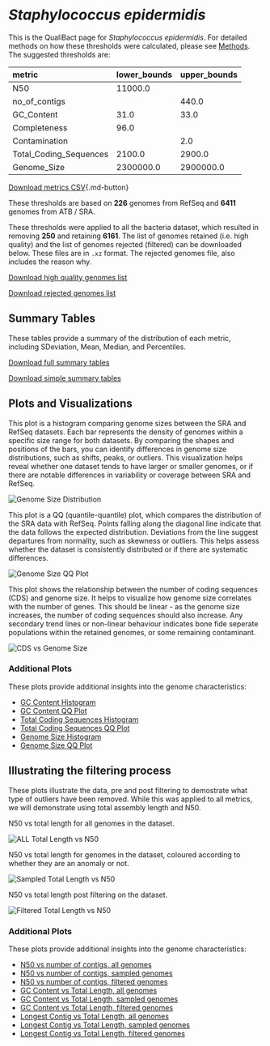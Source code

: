 # *Staphylococcus epidermidis*

This is the QualiBact page for *Staphylococcus epidermidis*. For detailed methods on how these thresholds were calculated, please see [Methods](../../methods.md).
The suggested thresholds are: 

| metric                 | lower_bounds   | upper_bounds   |
|:-----------------------|:---------------|:---------------|
| N50                    | 11000.0        |                |
| no_of_contigs          |                | 440.0          |
| GC_Content             | 31.0           | 33.0           |
| Completeness           | 96.0           |                |
| Contamination          |                | 2.0            |
| Total_Coding_Sequences | 2100.0         | 2900.0         |
| Genome_Size            | 2300000.0      | 2900000.0      |

[Download metrics CSV](Staphylococcus_epidermidis_metrics.csv){.md-button}


These thresholds are based on **226** genomes from RefSeq and **6411** genomes from ATB / SRA.

These thresholds were applied to all the bacteria dataset, which resulted in removing **250** and retaining **6161**.
The list of genomes retained (i.e. high quality) and the list of genomes rejected (filtered) can be downloaded below. These files are in `.xz` format. The rejected genomes file, also includes the reason why.

[Download high quality genomes list](Staphylococcus_epidermidis_high_quality_genomes.csv.xz)


[Download rejected genomes list](Staphylococcus_epidermidis_filtered_out_genomes.csv.xz)



## Summary Tables
These tables provide a summary of the distribution of each metric, including SDeviation, Mean, Median, and Percentiles.

[Download full summary tables](summary.csv)

[Download simple summary tables](selected_summary.csv)

## Plots and Visualizations

This plot is a histogram comparing genome sizes between the SRA and RefSeq datasets. Each bar represents the density of genomes within a specific size range for both datasets. By comparing the shapes and positions of the bars, you can identify differences in genome size distributions, such as shifts, peaks, or outliers. This visualization helps reveal whether one dataset tends to have larger or smaller genomes, or if there are notable differences in variability or coverage between SRA and RefSeq.

![Genome Size Distribution](Genome_Size_refseq_histogram_kde.png)

This plot is a QQ (quantile-quantile) plot, which compares the distribution of the SRA data with RefSeq. Points falling along the diagonal line indicate that the data follows the expected distribution. Deviations from the line suggest departures from normality, such as skewness or outliers. This helps assess whether the dataset is consistently distributed or if there are systematic differences.

![Genome Size QQ Plot](Genome_Size_refseq_qqplot.png)

This plot shows the relationship between the number of coding sequences (CDS) and genome size. It helps to visualize how genome size correlates with the number of genes. This should be linear - as the genome size increases, the number of coding sequences should also increase. Any secondary trend lines or non-linear behaviour indicates bone fide seperate populations within the retained genomes, or some remaining contaminant. 

![CDS vs Genome Size](Staphylococcus_epidermidis_CDS_vs_Genome_Size.png)

### Additional Plots

These plots provide additional insights into the genome characteristics:

- [GC Content Histogram](GC_Content_refseq_histogram_kde.png)
- [GC Content QQ Plot](GC_Content_refseq_qqplot.png)
- [Total Coding Sequences Histogram](Total_Coding_Sequences_refseq_histogram_kde.png)
- [Total Coding Sequences QQ Plot](Total_Coding_Sequences_refseq_qqplot.png)
- [Genome Size Histogram](Genome_Size_refseq_histogram_kde.png)
- [Genome Size QQ Plot](Genome_Size_refseq_qqplot.png)
## Illustrating the filtering process
These plots illustrate the data, pre and post filtering to demostrate what type of outliers have been removed. While this was applied to all metrics, we will demonstrate using total assembly length and N50.

N50 vs total length for all genomes in the dataset.

![ALL Total Length vs N50](Staphylococcus_epidermidis_all_total_length_N50.png)

N50 vs total length for genomes in the dataset, coloured according to whether they are an anomaly or not.

![Sampled Total Length vs N50](Staphylococcus_epidermidis_sample_total_length_N50.png)

N50 vs total length post filtering on the dataset.

![Filtered Total Length vs N50](Staphylococcus_epidermidis_filt_total_length_N50.png)

### Additional Plots

These plots provide additional insights into the genome characteristics:

- [N50 vs number of contigs, all genomes](Staphylococcus_epidermidis_all_N50_number.png)
- [N50 vs number of contigs, sampled genomes](Staphylococcus_epidermidis_sample_N50_number.png)
- [N50 vs number of contigs, filtered genomes](Staphylococcus_epidermidis_filt_N50_number.png)
- [GC Content vs Total Length, all genomes](Staphylococcus_epidermidis_all_total_length_GC_Content.png)
- [GC Content vs Total Length, sampled genomes](Staphylococcus_epidermidis_sample_total_length_GC_Content.png)
- [GC Content vs Total Length, filtered genomes](Staphylococcus_epidermidis_filt_total_length_GC_Content.png)
- [Longest Contig vs Total Length, all genomes](Staphylococcus_epidermidis_all_total_length_longest.png)
- [Longest Contig vs Total Length, sampled genomes](Staphylococcus_epidermidis_sample_total_length_longest.png)
- [Longest Contig vs Total Length, filtered genomes](Staphylococcus_epidermidis_filt_total_length_longest.png)
